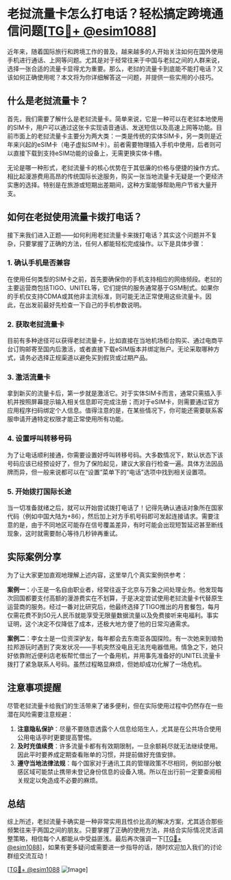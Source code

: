 # 老挝流量卡怎么打电话？轻松搞定跨境通信问题[[TG💪+ @esim1088](https://t.me/s/esim1088)]

近年来，随着国际旅行和跨境工作的普及，越来越多的人开始关注如何在国外使用手机进行通话、上网等问题。尤其是对于经常往来于中国与老挝之间的人群来说，选择一张合适的流量卡显得尤为重要。那么，老挝的流量卡到底能不能打电话？又该如何正确使用呢？本文将为你详细解答这一问题，并提供一些实用的小技巧。

## 什么是老挝流量卡？

首先，我们需要了解什么是老挝流量卡。简单来说，它是一种可以在老挝本地使用的SIM卡，用户可以通过这张卡实现语音通话、发送短信以及高速上网等功能。目前市面上的老挝流量卡主要分为两大类：一类是传统的实体SIM卡，另一类则是近年来兴起的eSIM卡（电子虚拟SIM卡）。前者需要物理插入手机中使用，后者则可以直接下载到支持eSIM功能的设备上，无需更换实体卡槽。

无论是哪一种形式，老挝流量卡的核心优势在于其低廉的价格与便捷的操作方式。相比起漫游费用高昂的传统国际长途服务，购买一张当地流量卡无疑是一个更经济实惠的选择。特别是在旅游或短期出差期间，这种方案能够帮助用户节省大量开支。

## 如何在老挝使用流量卡拨打电话？

接下来我们进入正题——如何利用老挝流量卡来拨打电话？其实这个问题并不复杂，只要掌握了正确的方法，任何人都能轻松完成操作。以下是具体步骤：

### 1. 确认手机是否兼容

在使用任何类型的SIM卡之前，首先要确保你的手机支持相应的网络频段。老挝的主要运营商包括TIGO、UNITEL等，它们提供的服务通常基于GSM制式。如果你的手机仅支持CDMA或其他非主流标准，则可能无法正常使用这些流量卡。因此，在出发前最好先检查一下自己的手机参数说明。

### 2. 获取老挝流量卡

目前有多种途径可以获得老挝流量卡，比如直接在当地机场柜台购买、通过电商平台订购邮寄至国内后激活，或者直接下载eSIM版本并绑定账户。无论采取哪种方式，请务必选择正规渠道以避免买到假货或过期产品。

### 3. 激活流量卡

拿到新买的流量卡后，第一步就是激活它。对于实体SIM卡而言，通常只需插入手机并按照屏幕提示输入相关信息即可完成注册；而对于eSIM卡，则需要通过官方应用程序扫码绑定个人信息。值得注意的是，在某些情况下，你可能还需要联系客服申请开通特定权限才能正常使用所有功能。

### 4. 设置呼叫转移号码

为了让电话顺利接通，你需要设置好呼叫转移号码。大多数情况下，默认状态下该号码应该已经预设好了，但为了保险起见，建议大家自行检查一遍。具体方法因品牌而异，但一般来说都可以在“设置”菜单下的“电话”选项中找到相关设置项。

### 5. 开始拨打国际长途

当一切准备就绪之后，就可以开始尝试拨打电话了！记得先确认通话对象所在国家代码（例如中国大陆为+86），然后加上对方手机号码即可发起连接请求。需要注意的是，由于不同地区可能存在信号覆盖差异，有时可能会出现短暂延迟甚至断线现象，这时就需要耐心等待几秒钟再重试。

## 实际案例分享

为了让大家更加直观地理解上述内容，这里举几个真实案例供参考：

**案例一**：小王是一名自由职业者，经常往返于北京与万象之间处理业务。他发现每次回国都要支付高额的漫游费实在不划算，于是决定尝试使用老挝流量卡代替原生运营商的服务。经过一番对比研究后，他最终选择了TIGO推出的月套餐包，每月仅需花费不到50元人民币就能享受无限量数据流量以及免费接听来电福利。事实证明，这个决定不仅降低了成本，还极大地方便了他的日常沟通需求。

**案例二**：李女士是一位资深驴友，每年都会去东南亚各国探险。有一次她来到琅勃拉邦游玩时遇到了突发状况——手机突然没电且无法充电器借用。情急之下，她只好依靠附近便利店老板帮忙借出了一个备用机，并用事先准备好的UNITEL流量卡拨打了紧急联系人号码。虽然过程略显麻烦，但她却成功化解了一场危机。

## 注意事项提醒

尽管老挝流量卡给我们的生活带来了诸多便利，但在实际使用过程中仍然存在一些潜在风险需要注意规避：

1. **注意隐私保护**：尽量不要随意透露个人信息给陌生人，尤其是在公共场合使用公用电话亭时更要提高警惕。
2. **及时充值续费**：许多流量卡都有有效期限制，一旦余额耗尽就无法继续使用。因此平时要养成定期查看账单的习惯，并提前做好充值安排。
3. **遵守当地法律法规**：每个国家对于通讯工具的管理政策不尽相同，例如部分敏感区域可能禁止携带未登记身份信息的设备入境。所以在出行前一定要查阅相关规定以免造成不必要的麻烦。

## 总结

综上所述，老挝流量卡确实是一种非常实用且性价比高的解决方案，尤其适合那些频繁往来于两国之间的朋友。只要掌握了正确的使用方法，并结合实际情况灵活调整策略，相信每个人都能从中受益匪浅。最后再次强调一下[[TG💪+ @esim1088](https://t.me/s/esim1088)]，如果有更多疑问或需要进一步指导的话，随时欢迎加入我们的讨论群组交流互动！

[[TG💪+ @esim1088](https://t.me/s/esim1088) ![Image](https://i.postimg.cc/4NQfJmqS/Snipaste-2025-05-13-00-14-12.png)]